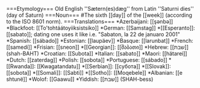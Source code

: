 ===Etymology===
Old English ''Sætern(es)dæg'' from Latin ''Saturni dies'' (day of Saturn)
===Noun===
#The sixth [[day]] of the [[week]] (according to the ISO 8601 norm).
===Translations===
*Azerbaijani: [[ş&#601;nb&#601;]]
*Blackfoot: [[To'tohtáátoyiiksistsiko]]
*German: [[Samstag]]
*[[Esperanto]]: [[sabato]]; dating one uses it like i.e. "Sabaton, la 22 de januaro 2001"
*Spanish: [[sábado]]
*Estonian: [[laupäev]]
*Basque: [[larunbat]]
*French: [[samedi]]
*Frisian: [[sneon]]
*[[Georgian]]: [[შაბათი]]
*Hebrew: [[שבת]] (shah-BAHT)
*Croatian: [[Subota]]
*Italian: [[sabato]]
*Maori: [[hätarei]]
*Dutch: [[zaterdag]]
*Polish: [[sobota]]
*Portuguese: [[s&aacute;bado]]
*[[Rwanda]]: [[Kwagatandatu]]
*[[Serbian]]: [[субота]]
*[[Slovak]]: [[sobota]]
*[[Somali]]: [[Sabti]]
*[[Sotho]]: [[Moqebele]]
*Albanian: [[e shtunë]]
*Wolof: [[Gaawu]]
*Yiddish: [[שבת]] (SHAH-bess)